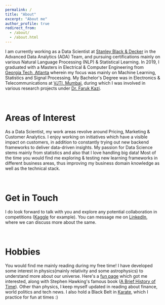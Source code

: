 ```yaml
---
permalink: /
title: "About"
excerpt: "About me"
author_profile: true
redirect_from: 
  - /about/
  - /about.html
---
```


I am currently working as a Data Scientist at [Stanley Black & Decker](https://www.stanleyblackanddecker.com/) in the Advanced Data Analytics (ADA) Team, and pursuing certifications mainly on various Natural Language Processing (NLP) & Statistical Learning.  In 2019, I graduated with a Masters in Electrical & Computer Engineering from [Georgia Tech, Atlanta](https://www.gatech.edu/) wherein my focus was mainly on Machine Learning, Statistics and Signal Processing. My Bachelor's Degree was in Electronics & Telecommunications at [VJTI, Mumbai](https://www.vjti.ac.in/), during which I was involved in various research projects under [Dr. Faruk Kazi](https://scholar.google.co.in/citations?user=oa7QCAgAAAAJ&hl=en). 


<br>

Areas of Interest
======

As a Data Scientist, my work areas revolve around Pricing, Marketing & Customer Analytics. I enjoy working on initiatives which have a visible impact on customers, in addition to constantly trying out new backend frameworks to deliver data-driven insights. My passion for Data Science stems mainly from statistics and also that I love handling big data! Most of the time you would find me exploring & testing new learning frameworks in different business areas, thus improving my business domain knowledge as well as the technical stack.


<br>

Get in Touch
======

I do look forward to talk with you and explore any potential collaboration in competitions ([Kaggle](https://www.kaggle.com/) for example). You can message me on [LinkedIn](https://www.linkedin.com/in/amolsingbal/), where we can discuss more about the same. 

<br>

Hobbies
======

You would find me mainly reading during my free time! I have developed some interest in physics(mainly relativity and some astrophysics) to understand more about our universe. Here's a [fun page](https://neal.fun/size-of-space/) which got me interested, along with Stephen Hawking's famous book ([A Brief History of Time](https://www.amazon.com/Brief-History-Time-Stephen-Hawking/dp/0553380168)). Other than physics, I keep myself updated in reading about finance, world politics and tech news. I also hold a Black Belt in [Karate](https://en.wikipedia.org/wiki/Shotokan), which I practice for fun at times :)






